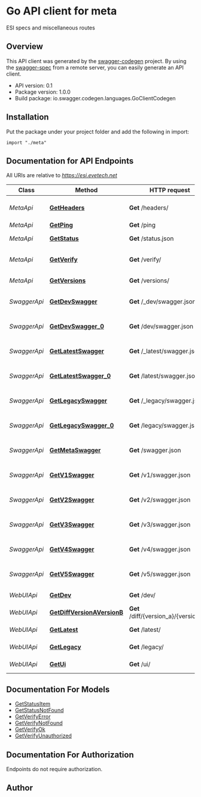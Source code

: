 # Go API client for meta

ESI specs and miscellaneous routes

## Overview
This API client was generated by the [swagger-codegen](https://github.com/swagger-api/swagger-codegen) project.  By using the [swagger-spec](https://github.com/swagger-api/swagger-spec) from a remote server, you can easily generate an API client.

- API version: 0.1
- Package version: 1.0.0
- Build package: io.swagger.codegen.languages.GoClientCodegen

## Installation
Put the package under your project folder and add the following in import:
```golang
import "./meta"
```

## Documentation for API Endpoints

All URIs are relative to *https://esi.evetech.net*

Class | Method | HTTP request | Description
------------ | ------------- | ------------- | -------------
*MetaApi* | [**GetHeaders**](docs/MetaApi.md#getheaders) | **Get** /headers/ | Debug request headers
*MetaApi* | [**GetPing**](docs/MetaApi.md#getping) | **Get** /ping | Ping route
*MetaApi* | [**GetStatus**](docs/MetaApi.md#getstatus) | **Get** /status.json | ESI health status
*MetaApi* | [**GetVerify**](docs/MetaApi.md#getverify) | **Get** /verify/ | Verify access token
*MetaApi* | [**GetVersions**](docs/MetaApi.md#getversions) | **Get** /versions/ | List versions
*SwaggerApi* | [**GetDevSwagger**](docs/SwaggerApi.md#getdevswagger) | **Get** /_dev/swagger.json | Get _dev spec (versioned)
*SwaggerApi* | [**GetDevSwagger_0**](docs/SwaggerApi.md#getdevswagger_0) | **Get** /dev/swagger.json | Get dev swagger spec
*SwaggerApi* | [**GetLatestSwagger**](docs/SwaggerApi.md#getlatestswagger) | **Get** /_latest/swagger.json | Get _latest spec (versioned)
*SwaggerApi* | [**GetLatestSwagger_0**](docs/SwaggerApi.md#getlatestswagger_0) | **Get** /latest/swagger.json | Get latest swagger spec
*SwaggerApi* | [**GetLegacySwagger**](docs/SwaggerApi.md#getlegacyswagger) | **Get** /_legacy/swagger.json | Get _legacy spec (versioned)
*SwaggerApi* | [**GetLegacySwagger_0**](docs/SwaggerApi.md#getlegacyswagger_0) | **Get** /legacy/swagger.json | Get legacy swagger spec
*SwaggerApi* | [**GetMetaSwagger**](docs/SwaggerApi.md#getmetaswagger) | **Get** /swagger.json | Get meta swagger spec
*SwaggerApi* | [**GetV1Swagger**](docs/SwaggerApi.md#getv1swagger) | **Get** /v1/swagger.json | Get v1 swagger spec
*SwaggerApi* | [**GetV2Swagger**](docs/SwaggerApi.md#getv2swagger) | **Get** /v2/swagger.json | Get v2 swagger spec
*SwaggerApi* | [**GetV3Swagger**](docs/SwaggerApi.md#getv3swagger) | **Get** /v3/swagger.json | Get v3 swagger spec
*SwaggerApi* | [**GetV4Swagger**](docs/SwaggerApi.md#getv4swagger) | **Get** /v4/swagger.json | Get v4 swagger spec
*SwaggerApi* | [**GetV5Swagger**](docs/SwaggerApi.md#getv5swagger) | **Get** /v5/swagger.json | Get v5 swagger spec
*WebUIApi* | [**GetDev**](docs/WebUIApi.md#getdev) | **Get** /dev/ | SwaggerUI route (v2)
*WebUIApi* | [**GetDiffVersionAVersionB**](docs/WebUIApi.md#getdiffversionaversionb) | **Get** /diff/{version_a}/{version_b}/ | Diff route
*WebUIApi* | [**GetLatest**](docs/WebUIApi.md#getlatest) | **Get** /latest/ | SwaggerUI route (v2)
*WebUIApi* | [**GetLegacy**](docs/WebUIApi.md#getlegacy) | **Get** /legacy/ | SwaggerUI route (v2)
*WebUIApi* | [**GetUi**](docs/WebUIApi.md#getui) | **Get** /ui/ | SwaggerUI route (v3)


## Documentation For Models

 - [GetStatusItem](docs/GetStatusItem.md)
 - [GetStatusNotFound](docs/GetStatusNotFound.md)
 - [GetVerifyError](docs/GetVerifyError.md)
 - [GetVerifyNotFound](docs/GetVerifyNotFound.md)
 - [GetVerifyOk](docs/GetVerifyOk.md)
 - [GetVerifyUnauthorized](docs/GetVerifyUnauthorized.md)


## Documentation For Authorization
 Endpoints do not require authorization.


## Author



